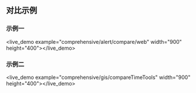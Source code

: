 ## 对比示例 ##

### 示例一
<live_demo example="comprehensive/alert/compare/web" width="900" height="400"></live_demo>

### 示例二
<live_demo example="comprehensive/gis/compareTimeTools" width="900" height="400"></live_demo>




